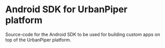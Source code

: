 # Android SDK for UrbanPiper platform

Source-code for the Android SDK to be used for building custom apps on top of the UrbanPiper platform.
